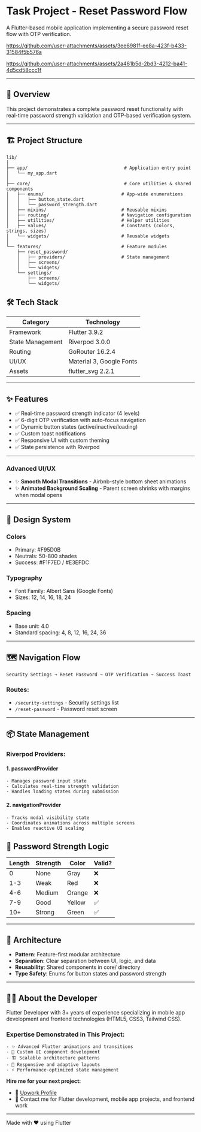 # Task Project - Reset Password Flow

A Flutter-based mobile application implementing a secure password reset flow with OTP verification.


https://github.com/user-attachments/assets/3ee6981f-ee8a-423f-b433-31584f5b576a

https://github.com/user-attachments/assets/2a461b5d-2bd3-4212-ba41-4d5cd58ccc1f



----

## 📱 Overview

This project demonstrates a complete password reset functionality with real-time password strength validation and OTP-based verification system.

----

## 🏗️ Project Structure

```
lib/
│
├── app/                                    # Application entry point
│   └── my_app.dart
│
├── core/                                   # Core utilities & shared components
│   ├── enums/                             # App-wide enumerations
│   │   ├── button_state.dart
│   │   └── password_strength.dart
│   ├── mixins/                            # Reusable mixins
│   ├── routing/                           # Navigation configuration
│   ├── utilities/                         # Helper utilities
│   ├── values/                            # Constants (colors, strings, sizes)
│   └── widgets/                           # Reusable widgets
│
└── features/                              # Feature modules
    ├── reset_password/
    │   ├── providers/                     # State management
    │   ├── screens/
    │   └── widgets/
    └── settings/
        ├── screens/
        └── widgets/

```


## 🛠️ Tech Stack

| Category | Technology |
| ------------- | ------------- |
| Framework | Flutter 3.9.2 |
| State Management | Riverpod 3.0.0 |
| Routing | GoRouter 16.2.4 |
| UI/UX | Material 3, Google Fonts |
| Assets | flutter_svg 2.2.1 |

----

## ✨ Features

- ✅ Real-time password strength indicator (4 levels)
- ✅ 6-digit OTP verification with auto-focus navigation
- ✅ Dynamic button states (active/inactive/loading)
- ✅ Custom toast notifications
- ✅ Responsive UI with custom theming
- ✅ State persistence with Riverpod

----

### Advanced UI/UX

- ✨ **Smooth Modal Transitions** - Airbnb-style bottom sheet animations
- ✨ **Animated Background Scaling** - Parent screen shrinks with margins when modal opens

----

## 🎨 Design System

### Colors

- Primary: #F95D0B
- Neutrals: 50-800 shades
- Success: #F1F7ED / #E3EFDC

### Typography

- Font Family: Albert Sans (Google Fonts)
- Sizes: 12, 14, 16, 18, 24

### Spacing

- Base unit: 4.0
- Standard spacing: 4, 8, 12, 16, 24, 36

----

## 🗺️ Navigation Flow

``` 
Security Settings → Reset Password → OTP Verification → Success Toast
```

### Routes:

- `/security-settings` - Security settings list
- `/reset-password` - Password reset screen

----

## 📦 State Management

### Riverpod Providers:

#### 1. passwordProvider

    - Manages password input state
    - Calculates real-time strength validation
    - Handles loading states during submission

#### 2. navigationProvider 

    - Tracks modal visibility state
    - Coordinates animations across multiple screens
    - Enables reactive UI scaling

## 🔐 Password Strength Logic

| Length | Strength | Color | Valid? |
| ------------- | ------------- | ------------- | ------------- |
| 0 | None | Gray | ❌ |
| 1-3 | Weak | Red | ❌ |
| 4-6 | Medium | Orange | ❌ |
| 7-9 | Good | Yellow | ✅ | 
| 10+ | Strong | Green | ✅ |

---- 

## 📐 Architecture

- **Pattern**: Feature-first modular architecture
- **Separation**: Clear separation between UI, logic, and data
- **Reusability**: Shared components in core/ directory
- **Type Safety**: Enums for button states and password strength

---- 

## 👨‍💻 About the Developer

Flutter Developer with 3+ years of experience specializing in mobile app development and frontend technologies (HTML5, CSS3, Tailwind CSS).

### Expertise Demonstrated in This Project:

    - ✨ Advanced Flutter animations and transitions
    - 🎨 Custom UI component development
    - 🏗️ Scalable architecture patterns
    - 📱 Responsive and adaptive layouts
    - ⚡ Performance-optimized state management

**Hire me for your next project:**
- 💼 [Upwork Profile](https://www.upwork.com/freelancers/~01bb489da512873d44)
- 📧 Contact me for Flutter development, mobile app projects, and frontend work

---- 

Made with ❤️ using Flutter
